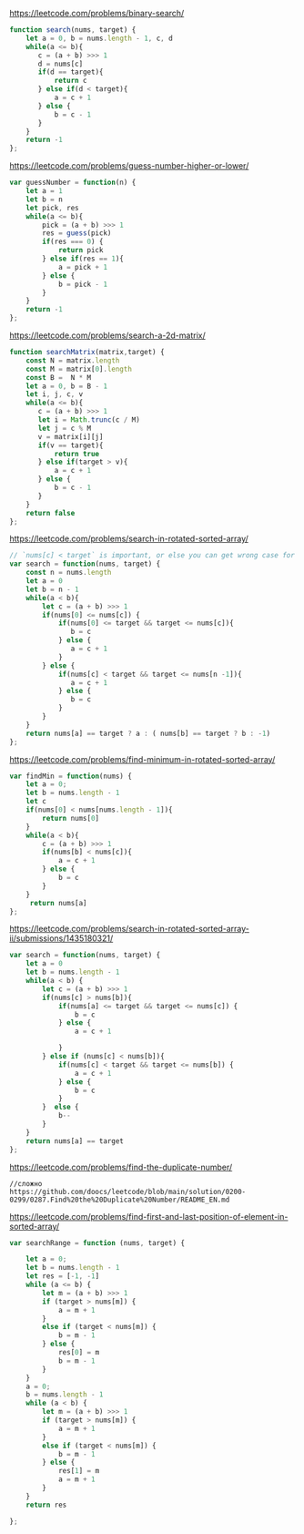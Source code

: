 https://leetcode.com/problems/binary-search/
```ts
function search(nums, target) {
    let a = 0, b = nums.length - 1, c, d
    while(a <= b){
       c = (a + b) >>> 1
       d = nums[c]
       if(d == target){
           return c
       } else if(d < target){
           a = c + 1
       } else {
           b = c - 1
       }
    }
    return -1
};
```

https://leetcode.com/problems/guess-number-higher-or-lower/
```js
var guessNumber = function(n) {
    let a = 1
    let b = n
    let pick, res
    while(a <= b){
        pick = (a + b) >>> 1
        res = guess(pick)
        if(res === 0) {
            return pick
        } else if(res == 1){
            a = pick + 1
        } else {
            b = pick - 1
        }
    }
    return -1
};

```

https://leetcode.com/problems/search-a-2d-matrix/
```js
function searchMatrix(matrix,target) {
    const N = matrix.length
    const M = matrix[0].length
    const B =  N * M
    let a = 0, b = B - 1
    let i, j, c, v
    while(a <= b){
       c = (a + b) >>> 1
       let i = Math.trunc(c / M)
       let j = c % M
       v = matrix[i][j]
       if(v == target){
           return true
       } else if(target > v){
           a = c + 1
       } else {
           b = c - 1
       }
    }
    return false
};

```

https://leetcode.com/problems/search-in-rotated-sorted-array/
```js
// `nums[c] < target` is important, or else you can get wrong case for `[1,3]` and `3`
var search = function(nums, target) {
    const n = nums.length
    let a = 0
    let b = n - 1
    while(a < b){
        let c = (a + b) >>> 1
        if(nums[0] <= nums[c]) {
            if(nums[0] <= target && target <= nums[c]){
               b = c 
            } else {
               a = c + 1
            }
        } else {
            if(nums[c] < target && target <= nums[n -1]){
               a = c + 1
            } else {
               b = c 
            }
        }
    }
    return nums[a] == target ? a : ( nums[b] == target ? b : -1)
};
```

https://leetcode.com/problems/find-minimum-in-rotated-sorted-array/
```js
var findMin = function(nums) {
    let a = 0;
    let b = nums.length - 1
    let c
    if(nums[0] < nums[nums.length - 1]){
        return nums[0]
    }
    while(a < b){
        c = (a + b) >>> 1
        if(nums[b] < nums[c]){
            a = c + 1
        } else {
            b = c
        }
    }
     return nums[a]
};
```

https://leetcode.com/problems/search-in-rotated-sorted-array-ii/submissions/1435180321/
```js
var search = function(nums, target) {
    let a = 0
    let b = nums.length - 1
    while(a < b) {
        let c = (a + b) >>> 1 
        if(nums[c] > nums[b]){
            if(nums[a] <= target && target <= nums[c]) {
                b = c
            } else {
                a = c + 1

            }
        } else if (nums[c] < nums[b]){
            if(nums[c] < target && target <= nums[b]) {
                a = c + 1
            } else {
                b = c
            }
        }  else {
            b--
        }
    }
    return nums[a] == target
};
```

https://leetcode.com/problems/find-the-duplicate-number/
```
//сложно
https://github.com/doocs/leetcode/blob/main/solution/0200-0299/0287.Find%20the%20Duplicate%20Number/README_EN.md
```

https://leetcode.com/problems/find-first-and-last-position-of-element-in-sorted-array/
```js
var searchRange = function (nums, target) {

    let a = 0;
    let b = nums.length - 1
    let res = [-1, -1]
    while (a <= b) {
        let m = (a + b) >>> 1
        if (target > nums[m]) {
            a = m + 1
        }
        else if (target < nums[m]) {
            b = m - 1
        } else {
            res[0] = m
            b = m - 1
        }
    }
    a = 0;
    b = nums.length - 1
    while (a < b) {
        let m = (a + b) >>> 1
        if (target > nums[m]) {
            a = m + 1
        }
        else if (target < nums[m]) {
            b = m - 1
        } else {
            res[1] = m
            a = m + 1
        }
    }
    return res

};
```

